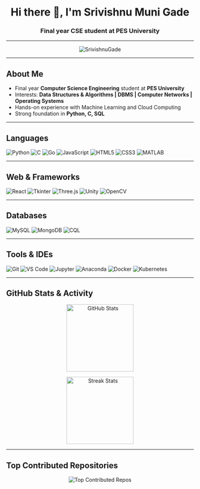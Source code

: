 <h1 align="center">Hi there 👋, I'm Srivishnu Muni Gade</h1>
<h3 align="center">Final year CSE student at PES University</h3>

---

<p align="center">
  <img src="https://komarev.com/ghpvc/?username=SrivishnuGade&label=Profile%20views&color=0e75b6&style=flat" alt="SrivishnuGade" /> 
</p>

---

## About Me  
- Final year **Computer Science Engineering** student at **PES University**  
- Interests: **Data Structures & Algorithms | DBMS | Computer Networks | Operating Systems**  
- Hands-on experience with Machine Learning and Cloud Computing
- Strong foundation in **Python, C, SQL**  

---

## Languages  
![Python](https://img.shields.io/badge/Python-3776AB?style=for-the-badge&logo=python&logoColor=white)
![C](https://img.shields.io/badge/C-00599C?style=for-the-badge&logo=c&logoColor=white)
![Go](https://img.shields.io/badge/Go-00ADD8?style=for-the-badge&logo=go&logoColor=white) 
![JavaScript](https://img.shields.io/badge/JavaScript-F7DF1E?style=for-the-badge&logo=javascript&logoColor=black) 
![HTML5](https://img.shields.io/badge/HTML5-E34F26?style=for-the-badge&logo=html5&logoColor=white) 
![CSS3](https://img.shields.io/badge/CSS3-1572B6?style=for-the-badge&logo=css3&logoColor=white) 
![MATLAB](https://img.shields.io/badge/MATLAB-FF7300?style=for-the-badge&logo=mathworks&logoColor=white)

---

## Web & Frameworks  
![React](https://img.shields.io/badge/React-20232A?style=for-the-badge&logo=react&logoColor=61DAFB) 
![Tkinter](https://img.shields.io/badge/Tkinter-FF6F00?style=for-the-badge&logo=python&logoColor=white) 
![Three.js](https://img.shields.io/badge/Three.js-000000?style=for-the-badge&logo=three.js&logoColor=white) 
![Unity](https://img.shields.io/badge/Unity-100000?style=for-the-badge&logo=unity&logoColor=white) 
![OpenCV](https://img.shields.io/badge/OpenCV-5C3EE8?style=for-the-badge&logo=opencv&logoColor=white)

---

## Databases  
![MySQL](https://img.shields.io/badge/MySQL-4479A1?style=for-the-badge&logo=mysql&logoColor=white) 
![MongoDB](https://img.shields.io/badge/MongoDB-4EA94B?style=for-the-badge&logo=mongodb&logoColor=white) 
![CQL](https://img.shields.io/badge/CQL-CC0000?style=for-the-badge&logo=apache-cassandra&logoColor=white)

---

##  Tools & IDEs  
![Git](https://img.shields.io/badge/Git-F05032?style=for-the-badge&logo=git&logoColor=white) 
![VS Code](https://img.shields.io/badge/VS%20Code-0078d7?style=for-the-badge&logo=visual-studio-code&logoColor=white) 
![Jupyter](https://img.shields.io/badge/Jupyter-F37626?style=for-the-badge&logo=jupyter&logoColor=white) 
![Anaconda](https://img.shields.io/badge/Anaconda-44A833?style=for-the-badge&logo=anaconda&logoColor=white) 
![Docker](https://img.shields.io/badge/Docker-2496ED?style=for-the-badge&logo=docker&logoColor=white) 
![Kubernetes](https://img.shields.io/badge/Kubernetes-326CE5?style=for-the-badge&logo=kubernetes&logoColor=white) 

---

## GitHub Stats & Activity  

<p align="center">
  <img src="https://github-readme-stats.vercel.app/api?username=SrivishnuGade&show_icons=true&theme=radical" alt="GitHub Stats" height="180px"/>
<!--   <img src="https://github-readme-stats.vercel.app/api/top-langs/?username=SrivishnuGade&layout=compact&theme=radical" alt="Top Languages" height="180px"/> -->
</p>

<p align="center">
  <img src="https://github-readme-streak-stats.herokuapp.com/?user=SrivishnuGade&theme=radical" alt="Streak Stats" height="180px"/>
</p>



---


## Top Contributed Repositories  
<p align="center">
  <img src="https://github-contributor-stats.vercel.app/api?username=SrivishnuGade&limit=5&theme=radical&combine_all_yearly_contributions=true" alt="Top Contributed Repos"/>
</p>


